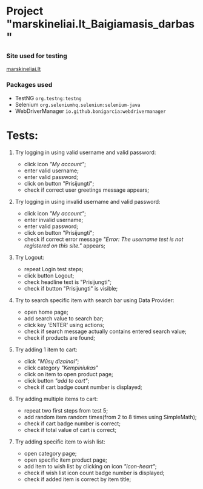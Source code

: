 # Project "marskineliai.lt_Baigiamasis_darbas"
### Site used for testing
[marskineliai.lt](https://marskineliai.lt/)
### Packages used
- TestNG `org.testng:testng`
- Selenium `org.seleniumhq.selenium:selenium-java`
- WebDriverManager `io.github.bonigarcia:webdrivermanager`

# Tests:
1. Try logging in using valid username and valid password:
    * click icon *"My account"*;
    * enter valid username;
    * enter valid password;
    * click on button "Prisijungti";
    * check if correct user greetings message appears;
   

2. Try logging in using invalid username and valid password:
   * click icon *"My account"*;
   * enter invalid username;
   * enter valid password;
   * click on button "Prisijungti";
   * check if correct error message *"Error: The username test is not registered on this site."* appears;

3. Try Logout:
    * repeat Login test steps;
    * click button Logout;
    * check headline text is "Prisijungti";
    * check if button "Prisijungti" is visible;


4. Try to search specific item with search bar using Data Provider:
    * open home page;
    * add search value to search bar;
    * click key 'ENTER' using actions;
    * check if search message actually contains entered search value;
    * check if products are found;


5. Try adding 1 item to cart: 
    * click *"Mūsų dizainai"*;
    * click category *"Kempiniukas"*
    * click on item to open product page;
    * click button *"add to cart"*;
    * check if cart badge count number is displayed;
   
   
6. Try adding multiple items to cart:
    * repeat two first steps from test 5;
    * add random item random times(from 2 to 8 times using SimpleMath);
    * check if cart badge number is correct;
    * check if total value of cart is correct;
   

7. Try adding specific item to wish list:
   * open category page;
   * open specific item product page;
   * add item to wish list by clicking on icon *"icon-heart"*;
   * check if wish list icon count badge number is displayed;
   * check if added item is correct by item title;
